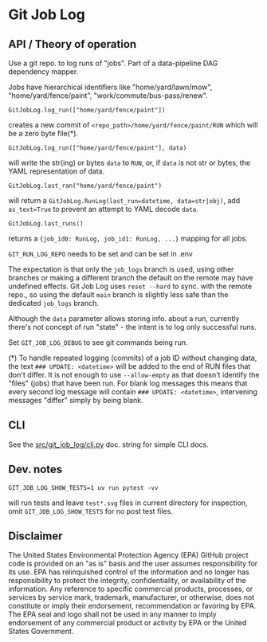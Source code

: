 # Git Job Log

## API / Theory of operation

Use a git repo. to log runs of "jobs".  Part of a data-pipeline DAG dependency
mapper.

Jobs have hierarchical identifiers like "home/yard/lawn/mow",
"home/yard/fence/paint", "work/commute/bus-pass/renew".

    GitJobLog.log_run(["home/yard/fence/paint"])

creates a new commit of `<repo_path>/home/yard/fence/paint/RUN` which will be a
zero byte file(*).

    GitJobLog.log_run(["home/yard/fence/paint"], data)

will write the str(ing) or bytes `data` to `RUN`, or, if `data` is not str or
bytes, the YAML representation of data.

    GitJobLog.last_ran("home/yard/fence/paint")

will return a `GitJobLog.RunLog(last_run=datetime, data=str|obj)`, add
`as_text=True` to prevent an attempt to YAML decode `data`.

    GitJobLog.last_runs()

returns a `{job_id0: RunLog, job_id1: RunLog, ...}` mapping for all jobs.

`GIT_RUN_LOG_REPO` needs to be set and can be set in .env

The expectation is that only the `job_logs` branch is used, using other branches or
making a different branch the default on the remote may have undefined effects.
Git Job Log uses `reset --hard` to sync. with the remote repo., so using the default
`main` branch is slightly less safe than the dedicated `job_logs` branch.

Although the `data` parameter allows storing info. about a run, currently
there's not concept of run "state" - the intent is to log only successful runs.

Set `GIT_JOB_LOG_DEBUG` to see git commands being run.

(*) To handle repeated logging (commits) of a job ID without changing data, the
text `### UPDATE: <datetime>` will be added to the end of RUN files that don't
differ.  It is not enough to use `--allow-empty` as that doesn't identify the
"files" (jobs) that have been run.  For blank log messages this means that
every second log message will contain `### UPDATE: <datetime>`, intervening
messages "differ" simply by being blank.

## CLI

See the [src/git_job_log/cli.py](src/git_job_log/cli.py) doc. string for simple CLI
docs.

## Dev. notes

    GIT_JOB_LOG_SHOW_TESTS=1 uv run pytest -vv
    
will run tests and leave `test*.svg` files in current directory for inspection,
omit `GIT_JOB_LOG_SHOW_TESTS` for no post test files.

## Disclaimer

The United States Environmental Protection Agency (EPA) GitHub project code is provided on an "as is" basis and the user assumes responsibility for its use. EPA has relinquished control of the information and no longer has responsibility to protect the integrity, confidentiality, or availability of the information. Any reference to specific commercial products, processes, or services by service mark, trademark, manufacturer, or otherwise, does not constitute or imply their endorsement, recommendation or favoring by EPA. The EPA seal and logo shall not be used in any manner to imply endorsement of any commercial product or activity by EPA or the United States Government. 

